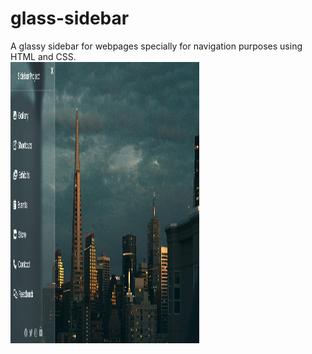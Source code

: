 # glass-sidebar
A glassy sidebar for webpages specially for navigation purposes using HTML and CSS.
<br>
<img src="glass-sidebar.png" width="60%" height="450">
